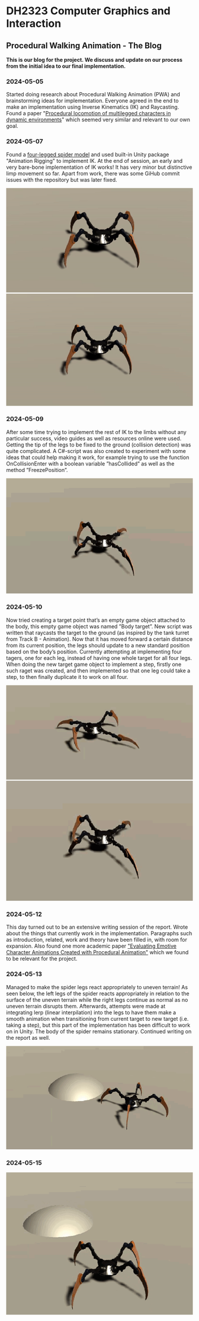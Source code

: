 # DH2323 Computer Graphics and Interaction
## Procedural Walking Animation - The Blog

__This is our blog for the project. We discuss and update on our process from the initial idea to our final implementation.__

### 2024-05-05

Started doing research about Procedural Walking Animation (PWA) and brainstorming ideas for implementation. Everyone agreed in the end to make an implementation using Inverse Kinematics (IK) and Raycasting. Found a paper "[Procedural locomotion of multilegged characters in dynamic environments](https://onlinelibrary.wiley.com/doi/abs/10.1002/cav.1467?casa_token=L0yaDg2djtEAAAAA%3A_C3_S6ZbTOgz-1ITWVdgoP_Flx-zlLy-h_biQJN62jQtPJJIrwkndg4p33LVwVJ5cRW6bwAaWcOU2Gg)" which seemed very similar and relevant to our own goal.

### 2024-05-07

Found a [four-legged spider model](https://assetstore.unity.com/packages/3d/characters/robots/spider-orange-181154#content) and used built-in Unity package "Animation Rigging" to implement IK. At the end of session, an early and very bare-bone implementation of IK works! It has very minor but distinctive limp movement so far. Apart from work, there was some GiHub commit issues with the repository but was later fixed. 

![](https://github.com/Radranger/DH2323-Computer-Graphics-Procedural/blob/main/Images%20and%20GIFs/github%20GIF%20test.gif)
![](https://github.com/Radranger/DH2323-Computer-Graphics-Procedural/blob/main/Images%20and%20GIFs/github%20GIF%20test2.gif)

### 2024-05-09

After some time trying to implement the rest of IK to the limbs without any particular success, video guides as well as resources online were used. Getting the tip of the legs to be fixed to the ground (collision detection) was quite complicated. A C#-script was also created to experiment with some ideas that could help making it work, for example trying to use the function OnCollisionEnter with a boolean variable ”hasCollided” as well as the method ”FreezePosition”. 

![](https://github.com/Radranger/DH2323-Computer-Graphics-Procedural/blob/main/Images%20and%20GIFs/github%20GIF%20test3.gif)

### 2024-05-10

Now tried creating a target point that’s an empty game object attached to the body, this empty game object was named ”Body target”. New script was written that raycasts the target to the ground (as inspired by the tank turret from Track B - Animation). Now that it has moved forward a certain distance from its current position, the legs should update to a new standard position based on the body’s position. Currently attempting at implementing four tagers, one for each leg, instead of having one whole target for all four legs. When doing the new target game object to implement a step, firstly one such raget was created, and then implemented so that one leg could take a step, to then finally duplicate it to work on all four.

![](https://github.com/Radranger/DH2323-Computer-Graphics-Procedural/blob/main/Images%20and%20GIFs/github%20GIF%20test4.gif)
![](https://github.com/Radranger/DH2323-Computer-Graphics-Procedural/blob/main/Images%20and%20GIFs/github%20GIF%20test5.gif)

### 2024-05-12

This day turned out to be an extensive writing session of the report. Wrote about the things that currently work in the implementation. Paragraphs such as introduction, related, work and theory have been filled in, with room for expansion. Also found one more academic paper ["Evaluating Emotive Character Animations Created with Procedural Animation"](https://link.springer.com/chapter/10.1007/978-3-642-04380-2_33) which we found to be relevant for the project.

### 2024-05-13

Managed to make the spider legs react appropriately to uneven terrain! As seen below, the left legs of the spider reacts appropriately in relation to the surface of the uneven terrain while the right legs continue as normal as no uneven terrain disrupts them. Afterwards, attempts were made at integrating lerp (linear interpilation) into the legs to have them make a smooth animation when transitioning from current target to new target (i.e. taking a step), but this part of the implementation has been difficult to work on in Unity. The body of the spider remains stationary. Continued writing on the report as well.

![](https://github.com/Radranger/DH2323-Computer-Graphics-Procedural/blob/main/Images%20and%20GIFs/github%20GIF%20test6.gif)

### 2024-05-15

![](https://github.com/Radranger/DH2323-Computer-Graphics-Procedural/blob/main/Images%20and%20GIFs/github%20GIF%20test7.gif)
